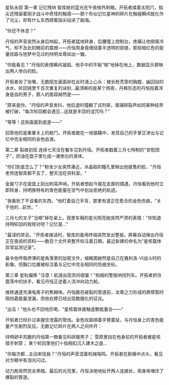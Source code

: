 星轨永寂
第一章 记忆残响
智库舱的蓝光在午夜格外刺眼。开拓者揉着太阳穴，指尖还残留着刚才战斗中奇怪的触感——那个形似记忆星神的碎片在触碰瞬间就化作了光尘，却有什么东西顺着指尖钻进了脑海。

"你还不休息？"

丹恒的声音突然从身后响起，开拓者猛地转身，后腰撞上控制台。疼痛让他倒吸冷气，却不及此刻眼前的震撼——丹恒周身竟缠绕着半透明的锁链，那些暗红色的能量纹路与他梦中见过的持明龙尊如出一辙。

"你能看见？"丹恒的表情瞬间凝固。他手中的平板"啪"地掉在地上，数据显示屏映出两人惨白的脸。

开拓者张了张嘴，无数陌生画面却在此时涌上心头：被长枪贯穿的胸膛、幽囚狱的冰水、轮回镜里千百次重复的诀别...最清晰的是某个雨夜，丹枫形态的丹恒抱着浑身是血的男子，那人的面容赫然是——

"原来是你。"丹恒的声音发抖，他后退时撞翻了试剂架，玻璃碎裂声如同某种结界被打破，"每次轮回都会遇见...这就是丰饶的诅咒吗？"

"等等！这些画面到底是——"

回答他的是重重关上的舱门。开拓者跪在一地狼藉中，发现自己的手掌正渗出与记忆中完全相同的金色血液。

第二章 裂痕初现
连续七天没在餐车见到丹恒。开拓者戳着三月七特制的"安慰团子"，奶油在盘子里化成一滩惨白的液体。

"你们到底怎么了？"粉发少女突然凑近，冰晶般的瞳孔里映出他疲惫的脸，"丹恒老师连智库都不去了，整天泡在资料室。"

金属勺子在瓷盘上刮出刺耳声响。开拓者想起今晨在走廊的偶遇，丹恒看到他时立即转身，持明族特有的青色能量在空气中划出拒绝的轨迹。

"我看到了不该看的东西。"他盯着自己手背，那里有道正在愈合的金色伤痕，"关于他的...前世。"

三月七的叉子"当啷"掉在桌上。观景车厢的星光照亮她突然严肃的表情："你知道持明轮回的规矩对吧？记忆是..."

"最深的禁忌。"开拓者接话时，智库的备用终端突然发出警报。屏幕自动弹出丹恒正在查阅的资料——数百个文件夹整齐标注着日期，最近新建的命名为"星核载体异常监测记录"。

最令他呼吸停滞的是角落里的加密文件，缩略图赫然是自己在雅利洛-VI战斗时的影像，但胸口位置被标注着与记忆中完全相同的伤痕坐标。

第三章 星轨偏移
"注意！航道出现空间褶皱！"帕姆的警报响彻列车。开拓者抓住震荡中的扶手，看见丹恒正逆着人流冲向动力舱。

维修通道充满电离子的焦糊味。丹恒跪在破裂的管道前，龙尊之力形成的屏障暂时阻挡着能量泄漏，但他右臂已经出现数据化的征兆。

"出去！"他头也不回地厉喝，"星核载体接触虚数能量会——"

开拓者已经扑过来握住泄露的管线。金色纹路顺着手臂蔓延，与丹恒身上的青色能量产生剧烈反应。无数记忆碎片在两人之间炸开：

持明卵中苏醒的丹恒第一眼看见科研服男子；
雪原里挡在他身前的开拓者被星核猎手刺穿；
某个轮回里他们十指相扣沉入建木之底...

"你每次都...主动来找我？"丹恒的声音混着机械嗡鸣。开拓者在剧痛中点头，看见对方眼中有泪光闪过。

动力舱突然完全黑暗。最后的光亮里，丹恒决绝地扯开两人连接处，用身体堵住了爆裂的管道。